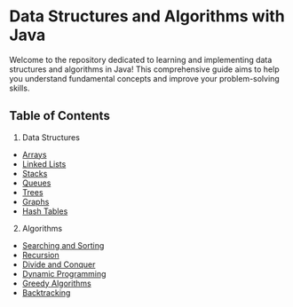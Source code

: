 # Data Structures and Algorithms with Java
Welcome to the repository dedicated to learning and implementing data structures and algorithms in Java! This comprehensive guide aims to help you understand fundamental concepts and improve your problem-solving skills.

## Table of Contents
1. Data Structures
- [Arrays](data-structures\arrays)
- [Linked Lists](data-structures\Linked-list)
- [Stacks](data-structures\stacks)
- [Queues](data-structures\queues)
- [Trees](data-structures\trees)
- [Graphs](data-structures\graphs)
- [Hash Tables](data-structures\hash-tables)
2. Algorithms
- [Searching and Sorting](algorithms/searching-and-sorting)
- [Recursion](algorithms/recursion)
- [Divide and Conquer](algorithms/divide-and-conquer)
- [Dynamic Programming](algorithms/dynamic-programming)
- [Greedy Algorithms](algorithms/greedy-algorithms)
- [Backtracking](algorithms/back-tracking)
